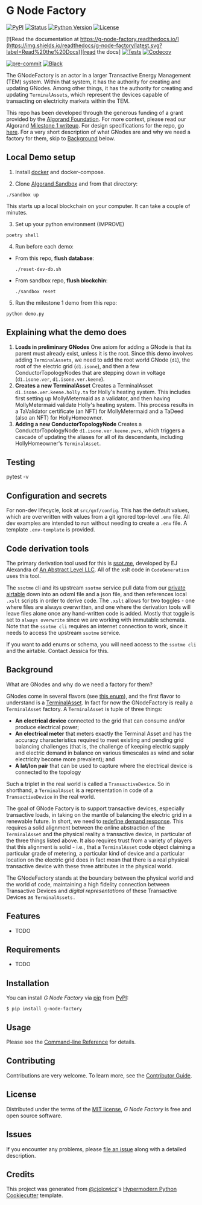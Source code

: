 # G Node Factory

[![PyPI](https://img.shields.io/pypi/v/g-node-factory.svg)][pypi_]
[![Status](https://img.shields.io/pypi/status/g-node-factory.svg)][status]
[![Python Version](https://img.shields.io/pypi/pyversions/g-node-factory)][python version]
[![License](https://img.shields.io/pypi/l/g-node-factory)][license]

[![Read the documentation at https://g-node-factory.readthedocs.io/](https://img.shields.io/readthedocs/g-node-factory/latest.svg?label=Read%20the%20Docs)][read the docs]
[![Tests](https://github.com/thegridelectric/g-node-factory/workflows/Tests/badge.svg)][tests]
[![Codecov](https://codecov.io/gh/thegridelectric/g-node-factory/branch/main/graph/badge.svg)][codecov]

[![pre-commit](https://img.shields.io/badge/pre--commit-enabled-brightgreen?logo=pre-commit&logoColor=white)][pre-commit]
[![Black](https://img.shields.io/badge/code%20style-black-000000.svg)][black]

[pypi_]: https://pypi.org/project/g-node-factory/
[status]: https://pypi.org/project/g-node-factory/
[python version]: https://pypi.org/project/g-node-factory
[read the docs]: https://g-node-factory.readthedocs.io/
[tests]: https://github.com/thegridelectric/g-node-factory/actions?workflow=Tests
[codecov]: https://app.codecov.io/gh/thegridelectric/g-node-factory
[pre-commit]: https://github.com/pre-commit/pre-commit
[black]: https://github.com/psf/black

The GNodeFactory is an actor in a larger Transactive Energy Management (TEM) system. Within that system, it has the authority for creating and updating GNodes. Among other things, it has the authority for creating and updating `TerminalAssets`, which represent the devices capable of transacting on electricity markets within the TEM.

This repo has been developed through the generous funding of a grant provided by the [Algorand Foundation](https://www.algorand.foundation/). For more context, please read our Algorand [Milestone 1 writeup](docs/wiki/milestone-1.md). For design specifications for the repo, go [here](docs/wiki/milestone-1-specifications.md). For a very short description of what GNodes are and why we need a factory for them, skip to [Background](#Background) below.

## Local Demo setup

1. Install [docker](https://docs.docker.com/get-docker/) and docker-compose.

2. Clone [Algorand Sandbox](https://github.com/algorand/sandbox) and from that directory:

```
./sandbox up
```

This starts up a local blockchain on your computer. It can take a couple of minutes.

3. Set up your python environment (IMPROVE)

```
poetry shell
```

4. Run before each demo:

- From this repo, **flush database**:
  ```
  ./reset-dev-db.sh
  ```
- From sandbox repo, **flush blockchin**:
  ```
  ./sandbox reset
  ```

5. Run the milestone 1 demo from this repo:

```
python demo.py
```

## Explaining what the demo does

1.  **Loads in preliminary GNodes** One axiom for adding a GNode is that its parent must already exist, unless it is the root. Since this demo involves adding `TerminalAssets`, we need to add the root world GNode (`d1`), the root of the electric grid (`d1.isone`), and then a few ConductorTopologyNodes that
    are stepping down in voltage (`d1.isone.ver`, `d1.isone.ver.keene`).
2.  **Creates a new TerminalAsset** Creates a TerminalAsset `d1.isone.ver.keene.holly.ta` for Holly's heating system. This includes first setting up MollyMetermaid as a validator, and then having MollyMetermaid validate Holly's heating system. This process results in a TaValidator certificate (an NFT) for MollyMetermaid and a TaDeed (also an NFT) for HollyHomeowner.
3.  **Adding a new ConductorTopologyNode** Creates a ConductorTopologyNode `d1.isone.ver.keene.pwrs`, which triggers a cascade of updating the aliases for all of its descendants, including HollyHomeowner's `TerminalAsset`.

## Testing

pytest -v

## Configuration and secrets

For non-dev lifecycle,
look at `src/gnf/config`. This has the default values, which are overwritten with values from a
git ignored top-level `.env` file. All dev examples are intended to run without needing to create
a `.env` file. A template `.env-template` is provided.

## Code derivation tools

The primary derivation tool used for this is [ssot.me](https://explore.ssot.me/app/#!/home), developed by EJ Alexandra of [An Abstract Level LLC](https://effortlessapi.com/pages/effortlessapi/blog). All of the xslt code in `CodeGeneration` uses this tool.

The `ssotme` cli and its upstream `ssotme` service pull data from our [private airtable](https://airtable.com/appgibWM6WZW20bBx/tblRducbzl15OWmwv/viwIvHvZcrMELIP3x?blocks=hide) down into an odxml file and a json file, and then references local `.xslt` scripts in order to derive code. The `.xslt` allows for two toggles - one where files are always overwritten, and one where the derivation tools will leave files alone once any hand-written code is added. Mostly that toggle is set to `always overwrite` since we are working with immutable schemata. Note that the `ssotme cli` requires an internet connection to work, since it needs to access the upstream `ssotme` service.

If you want to add enums or schema, you will need access to the `ssotme cli` and the airtable. Contact Jessica for this.

## Background

What are GNodes and why do we need a factory for them?

GNodes come in several flavors (see [this enum](python_code/enums/core_g_node_role_map.py)), and the first flavor to understand is a [TerminalAsset](docs/wiki/terminal-asset.md). In fact for now the GNodeFactory is really a `TerminalAsset` factory. A `TerminalAsset` is tuple of three things:

- **An electrical device** connected to the grid that can consume and/or produce electrical power;
- **An electrical meter** that meters exactly the Terminal Asset and has the accuracy characteristics required to meet existing and pending grid balancing challenges (that is, the challenge of keeping electric supply and electric demand in balance on various timescales as wind and solar electricity become more prevalent); and
- **A lat/lon pair** that can be used to capture where the electrical device is connected to the topology

Such a triplet in the real world is called a `TransactiveDevice`. So in shorthand, a `TerminalAsset` is a representation in code of a `TransactiveDevice` in the real world.

The goal of GNode Factory is to support transactive devices, especially transactive loads, in taking on the mantle of balancing the electric grid in a renewable future. In short, we need to [redefine demand response](docs/wiki/redefining-demand-response.md). This requires a solid alignment between the online abstraction of the `TerminalAsset` and the physical reality a transactive device, in particular of the three things listed above. It also requires trust from a variety of players that this alignment is solid - i.e., that a `TerminalAsset` code object claiming a particular grade of metering, a particular kind of device and a particular location on the electric grid does in fact mean that there is a real physical transactive device with these three attributes in the physical world.

The GNodeFactory stands at the boundary between the physical world and the world of code, maintaining a high fidelity connection between Transactive Devices and _digital representations_ of these Transactive Devices as `TerminalAssets.`

## Features

- TODO

## Requirements

- TODO

## Installation

You can install _G Node Factory_ via [pip] from [PyPI]:

```console
$ pip install g-node-factory
```

## Usage

Please see the [Command-line Reference] for details.

## Contributing

Contributions are very welcome.
To learn more, see the [Contributor Guide].

## License

Distributed under the terms of the [MIT license][license],
_G Node Factory_ is free and open source software.

## Issues

If you encounter any problems,
please [file an issue] along with a detailed description.

## Credits

This project was generated from [@cjolowicz]'s [Hypermodern Python Cookiecutter] template.

[@cjolowicz]: https://github.com/cjolowicz
[pypi]: https://pypi.org/
[hypermodern python cookiecutter]: https://github.com/cjolowicz/cookiecutter-hypermodern-python
[file an issue]: https://github.com/thegridelectric/g-node-factory/issues
[pip]: https://pip.pypa.io/

<!-- github-only -->

[license]: https://github.com/thegridelectric/g-node-factory/blob/main/LICENSE
[contributor guide]: https://github.com/thegridelectric/g-node-factory/blob/main/CONTRIBUTING.md
[command-line reference]: https://g-node-factory.readthedocs.io/en/latest/usage.html
